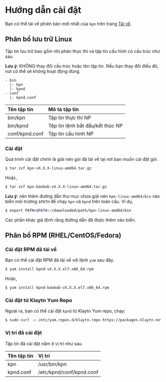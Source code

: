 # Hướng dẫn cài đặt <a id="installation-guide"></a>

Bạn có thể tải về phiên bản mới nhất của `kpn` trên trang [Tải về](../download.md).

## Phân bổ lưu trữ Linux <a id="linux-archive-distribution"></a>

Tập tin lưu trữ bao gồm nhị phân thực thi và tập tin cấu hình có cấu trúc như sau.

**Lưu ý**: KHÔNG thay đổi cấu trúc hoặc tên tập tin. Nếu bạn thay đổi điều đó, nút có thể sẽ không hoạt động đúng.

```text
- bin
  |- kpn
  |- kpnd
- conf
  |- kpnd.conf
```

| Tên tập tin    | Mô tả tập tin                    |
|:-------------- |:-------------------------------- |
| bin/kpn        | Tập tin thực thi NP              |
| bin/kpnd       | Tệp tin lệnh bắt đầu/kết thúc NP |
| conf/kpnd.conf | Tập tin cấu hình NP              |

### Cài đặt <a id="installation"></a>

Quá trình cài đặt chính là giải nén gói đã tải về tại nơi bạn muốn cài đặt gói.

```bash
$ tar zxf kpn-vX.X.X-linux-amd64.tar.gz
```

Hoặc,

```bash
$ tar zxf kpn-baobab-vX.X.X-linux-amd64.tar.gz
```

**Lưu ý**: nên thêm đường dẫn thư mục chưa giải nén `kpn-linux-amd64/bin` vào biến môi trường `$PATH` để chạy `kpn` và `kpnd` trên toàn cầu. Ví dụ,

```bash
$ export PATH=$PATH:~/downloaded/path/kpn-linux-amd64/bin
```

Các phần khác giả định rằng đường dẫn đã được thêm vào biến.

## Phân bổ RPM \(RHEL/CentOS/Fedora\) <a id="rpm-rhel-centos-fedora"></a>

### Cài đặt RPM đã tải về <a id="install-downloaded-rpm"></a>

Bạn có thể cài đặt RPM đã tải về với lệnh `yum` sau đây.

```bash
$ yum install kpnd-vX.X.X.el7.x86_64.rpm
```

Hoặc,

```bash
$ yum install kpnd-baobab-vX.X.X.el7.x86_64.rpm
```

### Cài đặt từ Klaytn Yum Repo <a id="install-from-klaytn-yum-repo"></a>

Ngoài ra, bạn có thể cài đặt `kpnd` từ Klaytn Yum repo, chạy:

```bash
$ sudo curl -o /etc/yum.repos.d/klaytn.repo https://packages.klaytn.net/config/rhel/7/prod.repo && sudo yum install kpnd
```

### Vị trí đã cài đặt <a id="installed-location"></a>

Tập tin đã cài đặt nằm ở vị trí như sau.

| Tên tập tin | Vị trí                   |
|:----------- |:------------------------ |
| kpn         | /usr/bin/kpn             |
| kpnd.conf   | /etc/kpnd/conf/kpnd.conf |



